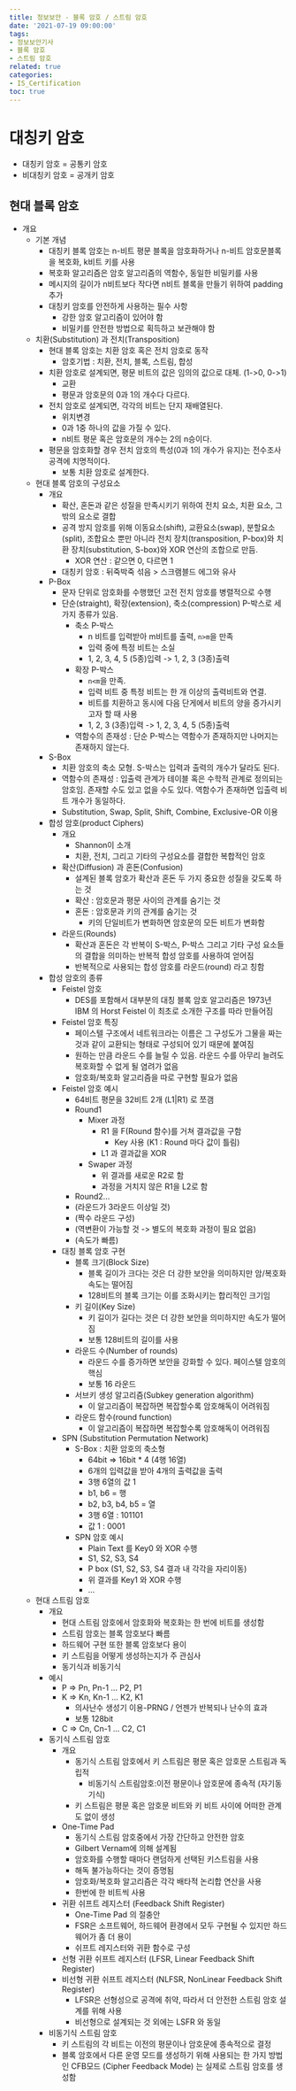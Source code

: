 ```yaml
---
title: 정보보안 - 블록 암호 / 스트림 암호
date: '2021-07-19 09:00:00'
tags:
- 정보보안기사
- 블록 암호
- 스트림 암호
related: true
categories:
- IS_Certification
toc: true
---
```


# 대칭키 암호
- 대칭키 암호 = 공통키 암호
- 비대칭키 암호 = 공개키 암호

## 현대 블록 암호
- 개요
    + 기본 개념
        * 대칭키 블록 암호는 n-비트 평문 블록을 암호화하거나 n-비트 암호문블록을 복호화, k비트 키를 사용
        * 복호화 알고리즘은 암호 알고리즘의 역함수, 동일한 비밀키를 사용
        * 메시지의 길이가 n비트보다 작다면 n비트 블록을 만들기 위하여 padding 추가
        * 대칭키 암호를 안전하게 사용하는 필수 사항
            - 강한 암호 알고리즘이 있어야 함
            - 비밀키를 안전한 방법으로 획득하고 보관해야 함
    + 치환(Substitution) 과 전치(Transposition)
        * 현대 블록 암호는 치환 암호 혹은 전치 암호로 동작
            - 암호기법 : 치환, 전치, 블록, 스트림, 합성
        * 치환 암호로 설계되면, 평문 비트의 값은 임의의 값으로 대체. (1->0, 0->1)
            - 교환
            - 평문과 암호문의 0과 1의 개수다 다르다.
        * 전치 암호로 설계되면, 각각의 비트는 단지 재배열된다.
            - 위치변경
            - 0과 1중 하나의 값을 가질 수 있다.
            - n비트 평문 혹은 암호문의 개수는 2의 n승이다.
        * 평문을 암호화할 경우 전치 암호의 특성(0과 1의 개수가 유지)는 전수조사 공격에 치명적이다.
            - 보통 치환 암호로 설계한다.
    + 현대 블록 암호의 구성요소
        * 개요
            - 확산, 혼돈과 같은 성질을 만족시키기 위하여 전치 요소, 치환 요소, 그 밖의 요소로 결합
            - 공격 방지 암호를 위해 이동요소(shift), 교환요소(swap), 분할요소(split), 조합요소 뿐만 아니라 전치 장치(transposition, P-box)와 치환 장치(substitution, S-box)와 XOR 연산의 조합으로 만듬.
                + XOR 연산 : 같으면 0, 다르면 1
            - 대칭키 암호 : 뒤죽박죽 섞음 > 스크램블드 에그와 유사
        * P-Box
            - 문자 단위로 암호화를 수행했던 고전 전치 암호를 병렬적으로 수행
            - 단순(straight), 확장(extension), 축소(compression) P-박스로 세 가지 종류가 있음.
                + 축소 P-박스
                    * n 비트를 입력받아 m비트를 출력, `n>m`을 만족
                    * 입력 중에 특정 비트는 소실
                    * 1, 2, 3, 4, 5 (5종)입력 -> 1, 2, 3 (3종)출력
                + 확장 P-박스
                    * `n<m`을 만족. 
                    * 입력 비트 중 특정 비트는 한 개 이상의 출력비트와 연결. 
                    * 비트를 치환하고 동시에 다음 단게에서 비트의 양을 증가시키고자 할 때 사용
                    * 1, 2, 3 (3종)입력 -> 1, 2, 3, 4, 5 (5종)출력
                + 역함수의 존재성 : 단순 P-박스는 역함수가 존재하지만 나머지는 존재하지 않는다.
        * S-Box
            - 치환 암호의 축소 모형. S-박스는 입력과 출력의 개수가 달라도 된다.
            - 역함수의 존재성 : 입출력 관계가 테이블 혹은 수학적 관계로 정의되는 암호임. 존재할 수도 있고 없을 수도 있다. 역함수가 존재하면 입출력 비트 개수가 동일하다.
            - Substitution, Swap, Split, Shift, Combine, Exclusive-OR 이용
        * 합성 암호(product Ciphers)
            - 개요
                + Shannon이 소개
                + 치환, 전치, 그리고 기타의 구성요소를 결합한 복합적인 암호
            - 확산(Diffusion) 과 혼돈(Confusion)
                + 설계된 블록 암호가 확산과 혼돈 두 가지 중요한 성질을 갖도록 하는 것
                + 확산 : 암호문과 평문 사이의 관계를 숨기는 것
                + 혼돈 : 암호문과 키의 관계를 숨기는 것
                    * 키의 단일비트가 변화하면 암호문의 모든 비트가 변화함
            - 라운드(Rounds)
                + 확산과 혼돈은 각 반복이 S-박스, P-박스 그리고 기타 구성 요소들의 결합을 의미하는 반복적 합성 암호를 사용하여 얻어짐
                + 반복적으로 사용되는 합성 암호를 라운드(round) 라고 칭함
        * 합성 암호의 종류
            - Feistel 암호
                + DES를 포함해서 대부분의 대칭 블록 암호 알고리즘은 1973년 IBM 의 Horst Feistel 이 최초로 소개한 구조를 따라 만들어짐
            - Feistel 암호 특징
                + 페이스텔 구조에서 네트워크라는 이름은 그 구성도가 그물을 짜는 것과 같이 교환되는 형태로 구성되어 있기 때문에 붙여짐
                + 원하는 만큼 라운드 수를 늘릴 수 있음. 라운드 수를 아무리 늘려도 복호화할 수 없게 될 염려가 없음
                + 암호화/복호화 알고리즘을 따로 구현할 필요가 없음
            - Feistel 암호 예시
                + 64비트 평문을 32비트 2개 (L1|R1) 로 쪼갬
                + Round1
                    * Mixer 과정
                        - R1 을 F(Round 함수)를 거쳐 결과값을 구함
                            + Key 사용 (K1 : Round 마다 값이 틀림)
                        - L1 과 결과값을 XOR
                    * Swaper 과정
                        - 위 결과를 새로운 R2로 함
                        - 과정을 거치지 않은 R1을 L2로 함
                + Round2...
                + (라운드가 3라운드 이상일 것)
                + (짝수 라운드 구성)
                + (역변환이 가능할 것 -> 별도의 복호화 과정이 필요 없음)
                + (속도가 빠름)
            - 대칭 블록 암호 구현
                + 블록 크기(Block Size)
                    * 블록 길이가 크다는 것은 더 강한 보안을 의미하지만 암/복호화 속도는 떨어짐
                    * 128비트의 블록 크기는 이를 조화시키는 합리적인 크기임
                + 키 길이(Key Size)
                    * 키 길이가 길다는 것은 더 강한 보안을 의미하지만 속도가 떨어짐
                    * 보통 128비트의 길이를 사용
                + 라운드 수(Number of rounds)
                    * 라운드 수를 증가하면 보안을 강화할 수 있다. 페이스텔 암호의 핵심
                    * 보통 16 라운드
                + 서브키 생성 알고리즘(Subkey generation algorithm)
                    * 이 알고리즘이 복잡하면 복잡할수록 암호해독이 어려워짐
                + 라운드 함수(round function)
                    * 이 알고리즘이 복잡하면 복잡할수록 암호해독이 어려워짐
            - SPN (Substitution Permutation Network)
                + S-Box : 치환 암호의 축소형
                    * 64bit => 16bit * 4 (4행 16열)
                    * 6개의 입력값을 받아 4개의 출력값을 출력
                    * 3행 6열의 값 1
                    * b1, b6 = 행
                    * b2, b3, b4, b5 = 열
                    * 3행 6열 : 101101
                    * 값 1 : 0001
                + SPN 암호 예시
                    * Plain Text 를 Key0 와 XOR 수행
                    * S1, S2, S3, S4 
                    * P box (S1, S2, S3, S4 결과 내 각각을 자리이동)
                    * 위 결과를 Key1 와 XOR 수행
                    * ... 
    + 현대 스트림 암호
        * 개요
            - 현대 스트림 암호에서 암호화와 복호화는 한 번에 비트를 생성함
            - 스트림 암호는 블록 암호보다 빠름
            - 하드웨어 구현 또한 블록 암호보다 용이
            - 키 스트림을 어떻게 생성하는지가 주 관심사
            - 동기식과 비동기식
        * 예시
            - P => Pn, Pn-1 ... P2, P1
            - K => Kn, Kn-1 ... K2, K1 
                + 의사난수 생성기 이용-PRNG / 언젠가 반복되나 난수의 효과
                + 보통 128bit
            - C => Cn, Cn-1 ... C2, C1
        * 동기식 스트림 암호
            - 개요
                + 동기식 스트림 암호에서 키 스트림은 평문 혹은 암호문 스트림과 독립적
                    * 비동기식 스트림암호:이전 평문이나 암호문에 종속적 (자기동기식)
                + 키 스트림은 평문 혹은 암호문 비트와 키 비트 사이에 어떠한 관계도 없이 생성
            - One-Time Pad
                + 동기식 스트림 암호중에서 가장 간단하고 안전한 암호
                + Gilbert Vernam에 의해 설계됨
                + 암호화를 수행할 때마다 랜덤하게 선택된 키스트림을 사용
                + 해독 불가능하다는 것이 증명됨
                + 암호화/복호화 알고리즘은 각각 배타적 논리합 연산을 사용
                + 한번에 한 비트씩 사용
            - 귀환 쉬프트 레지스터 (Feedback Shift Register)
                + One-Time Pad 의 절충안
                + FSR은 소프트웨어, 하드웨어 환경에서 모두 구현될 수 있지만 하드웨어가 좀 더 용이
                + 쉬프트 레지스터와 귀환 함수로 구성
            - 선형 귀환 쉬프트 레지스터 (LFSR, Linear Feedback Shift Register)
            - 비선형 귀환 쉬프트 레지스터 (NLFSR, NonLinear Feedback Shift Register)
                + LFSR은 선형성으로 공격에 취약, 따라서 더 안전한 스트림 암호 설계를 위해 사용
                + 비선형으로 설계되는 것 외에는 LSFR 와 동일
        * 비동기식 스트림 암호
            - 키 스트림의 각 비트는 이전의 평문이나 암호문에 종속적으로 결정
            - 블록 암호에서 다른 운영 모드를 생성하기 위해 사용되는 한 가지 방법인 CFB모드 (Cipher Feedback Mode) 는 실제로 스트림 암호를 생성함
                    
                    